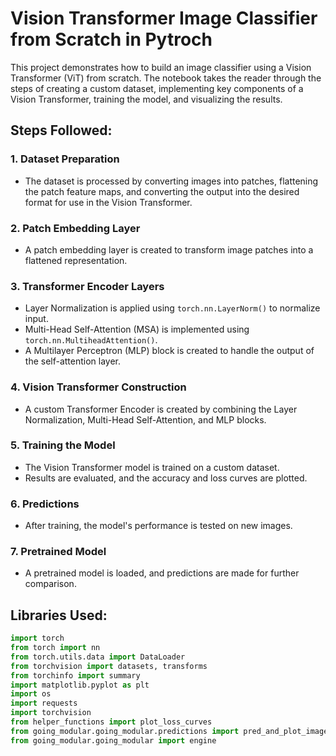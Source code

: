 # Vision Transformer Image Classifier from Scratch in Pytroch

This project demonstrates how to build an image classifier using a Vision Transformer (ViT) from scratch. The notebook takes the reader through the steps of creating a custom dataset, implementing key components of a Vision Transformer, training the model, and visualizing the results.

## Steps Followed:

### 1. Dataset Preparation
- The dataset is processed by converting images into patches, flattening the patch feature maps, and converting the output into the desired format for use in the Vision Transformer.
  
### 2. Patch Embedding Layer
- A patch embedding layer is created to transform image patches into a flattened representation. 

### 3. Transformer Encoder Layers
- Layer Normalization is applied using `torch.nn.LayerNorm()` to normalize input.
- Multi-Head Self-Attention (MSA) is implemented using `torch.nn.MultiheadAttention()`.
- A Multilayer Perceptron (MLP) block is created to handle the output of the self-attention layer.

### 4. Vision Transformer Construction
- A custom Transformer Encoder is created by combining the Layer Normalization, Multi-Head Self-Attention, and MLP blocks.

### 5. Training the Model
- The Vision Transformer model is trained on a custom dataset. 
- Results are evaluated, and the accuracy and loss curves are plotted.

### 6. Predictions
- After training, the model's performance is tested on new images.

### 7. Pretrained Model
- A pretrained model is loaded, and predictions are made for further comparison.

## Libraries Used:

```python
import torch
from torch import nn
from torch.utils.data import DataLoader
from torchvision import datasets, transforms
from torchinfo import summary
import matplotlib.pyplot as plt
import os
import requests
import torchvision
from helper_functions import plot_loss_curves
from going_modular.going_modular.predictions import pred_and_plot_image
from going_modular.going_modular import engine
